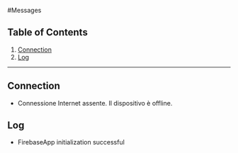 #Messages

## Table of Contents

  1. [Connection](#connection)
  1. [Log](#log)

---

## Connection
- Connessione Internet assente. Il dispositivo è offline.

## Log
-  FirebaseApp initialization successful
